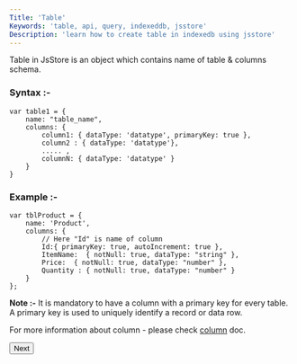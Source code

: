 ```yaml
---
Title: 'Table'
Keywords: 'table, api, query, indexeddb, jsstore'
Description: 'learn how to create table in indexedb using jsstore'
---
```


Table in JsStore is an object which contains name of table & columns schema.

### Syntax :-

```
var table1 = {
    name: "table_name",
    columns: {
        column1: { dataType: 'datatype', primaryKey: true },
        column2 : { dataType: 'datatype'},
        ..... ,
        columnN: { dataType: 'datatype' }
    }
}
```

### Example :-

```
var tblProduct = {
    name: 'Product',
    columns: {
        // Here "Id" is name of column
        Id:{ primaryKey: true, autoIncrement: true },
        ItemName:  { notNull: true, dataType: "string" },
        Price:  { notNull: true, dataType: "number" },
        Quantity : { notNull: true, dataType: "number" }
    }
};
```

**Note :-** It is mandatory to have a column with a primary key for every table. A primary key is used to uniquely identify a record or data row.

For more information about column - please check [column](/tutorial/column) doc.

<p class="margin-top-40px center-align">
    <button class="btn info btnNext">Next</button>
</p>
